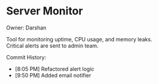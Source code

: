 # Server Monitor  

Owner: Darshan  

Tool for monitoring uptime, CPU usage, and memory leaks.  
Critical alerts are sent to admin team.  

Commit History:
- [8:05 PM] Refactored alert logic
- [9:50 PM] Added email notifier
